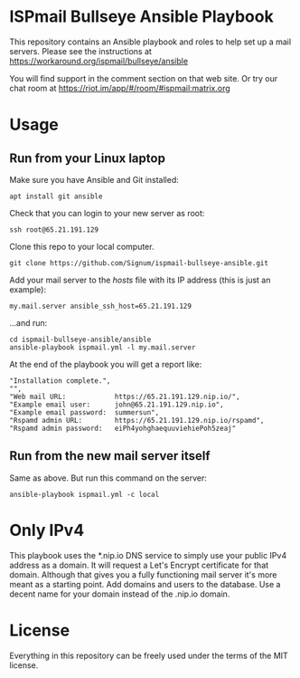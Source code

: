 # ISPmail Bullseye Ansible Playbook

This repository contains an Ansible playbook and roles to help set up a mail servers.
Please see the instructions at https://workaround.org/ispmail/bullseye/ansible

You will find support in the comment section on that web site. Or try our chat
room at https://riot.im/app/#/room/#ispmail:matrix.org

# Usage

## Run from your Linux laptop

Make sure you have Ansible and Git installed:

    apt install git ansible

Check that you can login to your new server as root:

    ssh root@65.21.191.129

Clone this repo to your local computer.

    git clone https://github.com/Signum/ispmail-bullseye-ansible.git

Add your mail server to the _hosts_ file with its IP address (this is just an example):

    my.mail.server ansible_ssh_host=65.21.191.129

…and run:

    cd ispmail-bullseye-ansible/ansible
    ansible-playbook ispmail.yml -l my.mail.server

At the end of the playbook you will get a report like:

    "Installation complete.",
    "",
    "Web mail URL:            https://65.21.191.129.nip.io/",
    "Example email user:      john@65.21.191.129.nip.io",
    "Example email password:  summersun",
    "Rspamd admin URL:        https://65.21.191.129.nip.io/rspamd",
    "Rspamd admin password:   eiPh4yohghaequuviehiePoh5zeaj"

## Run from the new mail server itself

Same as above. But run this command on the server:

    ansible-playbook ispmail.yml -c local

# Only IPv4

This playbook uses the *.nip.io DNS service to simply use your public IPv4 address
as a domain. It will request a Let's Encrypt certificate for that domain.
Although that gives you a fully functioning mail server it's more meant as a
starting point. Add domains and users to the database. Use a decent name for your
domain instead of the .nip.io domain.

# License

Everything in this repository can be freely used under the terms of the MIT license.
